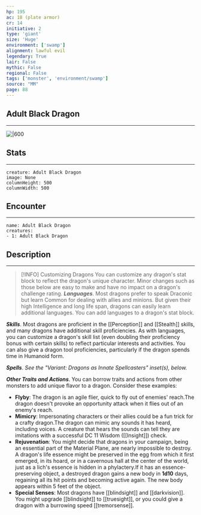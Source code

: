 ```yaml
---
hp: 195
ac: 18 (plate armor)
cr: 14
initiative: 2
type: 'giant'    
size: 'Huge'
environment: ['swamp']
alignment: lawful evil
legendary: True
lair: False
mythic: False
regional: False
tags: ['monster', 'environment/swamp']
source: "MM"
page: 88
---
```


## Adult Black Dragon
---

![|600](D:/Program%20Files/5e.tools/img/bestiary/MM/Black%20Dragon.jpg)

## Stats
---

```statblock
creature: Adult Black Dragon
image: None
columnHeight: 500
columnWidth: 500
```

## Encounter
---

```encounter-table
name: Adult Black Dragon
creatures:
- 1: Adult Black Dragon
```

## Description
---


> [!INFO] Customizing Dragons
>You can customize any dragon's stat block to reflect the dragon's unique character. Minor changes such as those below are easy to make and have no impact on a dragon's challenge rating.
**_Languages_**. Most dragons prefer to speak Draconic but learn Common for dealing with allies and minions. But given their high Intelligence and long life span, dragons can easily learn additional languages. You can add languages to a dragon's stat block.

**_Skills_**. Most dragons are proficient in the [[Perception]] and [[Stealth]] skills, and many dragons have additional skill proficiencies. As with languages, you can customize a dragon's skill list (even doubling their proficiency bonus with certain skills) to reflect particular interests and activities. You can also give a dragon tool proficiencies, particularly if the dragon spends time in Humanoid form.

**_Spells_**. _See the "Variant: Dragons as Innate Spellcasters" inset(s), below._

**_Other Traits and Actions_**. You can borrow traits and actions from other monsters to add unique flavor to a dragon. Consider these examples:
- **Flyby**: The dragon is an agile flier, quick to fly out of enemies' reach.The dragon doesn't provoke an opportunity attack when it flies out of an enemy's reach.
- **Mimicry**: Impersonating characters or their allies could be a fun trick for a crafty dragon.The dragon can mimic any sounds it has heard, including voices. A creature that hears the sounds can tell they are imitations with a successful DC 11 Wisdom ([[Insight]]) check.
- **Rejuvenation**: You might decide that dragons in your campaign, being an essential part of the Material Plane, are nearly impossible to destroy. A dragon's life essence might be preserved in the egg from which it first emerged, in its hoard, or in a cavernous hall at the center of the world, just as a lich's essence is hidden in a phylactery.If it has an essence-preserving object, a destroyed dragon gains a new body in **1d10** days, regaining all its hit points and becoming active again. The new body appears within 5 feet of the object.
- **Special Senses**: Most dragons have [[blindsight]] and [[darkvision]]. You might upgrade [[blindsight]] to [[truesight]], or you could give a dragon with a burrowing speed [[tremorsense]].






